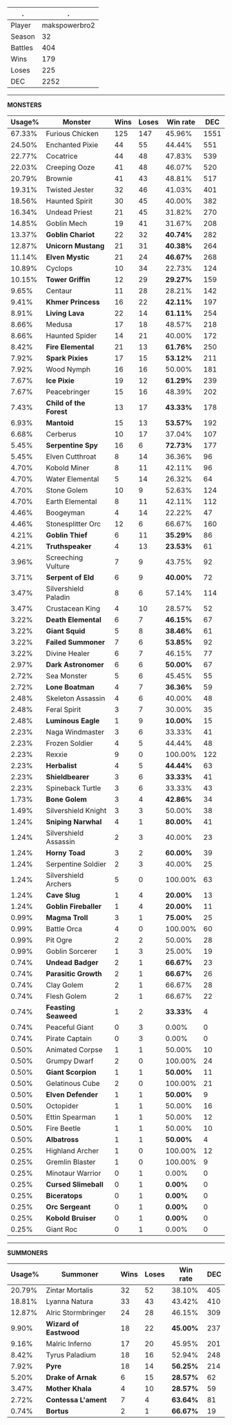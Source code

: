 .|.
|-|-
Player|makspowerbro2
Season|32
Battles|404
Wins|179
Loses|225
DEC|2252

---
**MONSTERS**

Usage%|Monster|Wins|Loses|Win rate|DEC|
-|-|-|-|-|-|
67.33%|Furious Chicken|125|147|45.96%|1551|
24.50%|Enchanted Pixie|44|55|44.44%|551|
22.77%|Cocatrice|44|48|47.83%|539|
22.03%|Creeping Ooze|41|48|46.07%|520|
20.79%|Brownie|41|43|48.81%|517|
19.31%|Twisted Jester|32|46|41.03%|401|
18.56%|Haunted Spirit|30|45|40.00%|382|
16.34%|Undead Priest|21|45|31.82%|270|
14.85%|Goblin Mech|19|41|31.67%|208|
13.37%|**Goblin Chariot**|22|32|**40.74%**|282|
12.87%|**Unicorn Mustang**|21|31|**40.38%**|264|
11.14%|**Elven Mystic**|21|24|**46.67%**|268|
10.89%|Cyclops|10|34|22.73%|124|
10.15%|**Tower Griffin**|12|29|**29.27%**|159|
9.65%|Centaur|11|28|28.21%|142|
9.41%|**Khmer Princess**|16|22|**42.11%**|197|
8.91%|**Living Lava**|22|14|**61.11%**|254|
8.66%|Medusa|17|18|48.57%|218|
8.66%|Haunted Spider|14|21|40.00%|172|
8.42%|**Fire Elemental**|21|13|**61.76%**|250|
7.92%|**Spark Pixies**|17|15|**53.12%**|211|
7.92%|Wood Nymph|16|16|50.00%|181|
7.67%|**Ice Pixie**|19|12|**61.29%**|239|
7.67%|Peacebringer|15|16|48.39%|202|
7.43%|**Child of the Forest**|13|17|**43.33%**|178|
6.93%|**Mantoid**|15|13|**53.57%**|192|
6.68%|Cerberus|10|17|37.04%|107|
5.45%|**Serpentine Spy**|16|6|**72.73%**|177|
5.45%|Elven Cutthroat|8|14|36.36%|96|
4.70%|Kobold Miner|8|11|42.11%|96|
4.70%|Water Elemental|5|14|26.32%|64|
4.70%|Stone Golem|10|9|52.63%|124|
4.70%|Earth Elemental|8|11|42.11%|112|
4.46%|Boogeyman|4|14|22.22%|47|
4.46%|Stonesplitter Orc|12|6|66.67%|160|
4.21%|**Goblin Thief**|6|11|**35.29%**|86|
4.21%|**Truthspeaker**|4|13|**23.53%**|61|
3.96%|Screeching Vulture|7|9|43.75%|92|
3.71%|**Serpent of Eld**|6|9|**40.00%**|72|
3.47%|Silvershield Paladin|8|6|57.14%|114|
3.47%|Crustacean King|4|10|28.57%|52|
3.22%|**Death Elemental**|6|7|**46.15%**|67|
3.22%|**Giant Squid**|5|8|**38.46%**|61|
3.22%|**Failed Summoner**|7|6|**53.85%**|92|
3.22%|Divine Healer|6|7|46.15%|77|
2.97%|**Dark Astronomer**|6|6|**50.00%**|67|
2.72%|Sea Monster|5|6|45.45%|55|
2.72%|**Lone Boatman**|4|7|**36.36%**|59|
2.48%|Skeleton Assassin|4|6|40.00%|48|
2.48%|Feral Spirit|3|7|30.00%|35|
2.48%|**Luminous Eagle**|1|9|**10.00%**|15|
2.23%|Naga Windmaster|3|6|33.33%|41|
2.23%|Frozen Soldier|4|5|44.44%|48|
2.23%|Rexxie|9|0|100.00%|122|
2.23%|**Herbalist**|4|5|**44.44%**|63|
2.23%|**Shieldbearer**|3|6|**33.33%**|41|
2.23%|Spineback Turtle|3|6|33.33%|43|
1.73%|**Bone Golem**|3|4|**42.86%**|34|
1.49%|Silvershield Knight|3|3|50.00%|38|
1.24%|**Sniping Narwhal**|4|1|**80.00%**|41|
1.24%|Silvershield Assassin|2|3|40.00%|23|
1.24%|**Horny Toad**|3|2|**60.00%**|39|
1.24%|Serpentine Soldier|2|3|40.00%|25|
1.24%|Silvershield Archers|5|0|100.00%|63|
1.24%|**Cave Slug**|1|4|**20.00%**|13|
1.24%|**Goblin Fireballer**|1|4|**20.00%**|11|
0.99%|**Magma Troll**|3|1|**75.00%**|25|
0.99%|Battle Orca|4|0|100.00%|60|
0.99%|Pit Ogre|2|2|50.00%|28|
0.99%|Goblin Sorcerer|1|3|25.00%|19|
0.74%|**Undead Badger**|2|1|**66.67%**|23|
0.74%|**Parasitic Growth**|2|1|**66.67%**|26|
0.74%|Clay Golem|2|1|66.67%|28|
0.74%|Flesh Golem|2|1|66.67%|22|
0.74%|**Feasting Seaweed**|1|2|**33.33%**|4|
0.74%|Peaceful Giant|0|3|0.00%|0|
0.74%|Pirate Captain|0|3|0.00%|0|
0.50%|Animated Corpse|1|1|50.00%|10|
0.50%|Grumpy Dwarf|2|0|100.00%|24|
0.50%|**Giant Scorpion**|1|1|**50.00%**|11|
0.50%|Gelatinous Cube|2|0|100.00%|21|
0.50%|**Elven Defender**|1|1|**50.00%**|9|
0.50%|Octopider|1|1|50.00%|16|
0.50%|Ettin Spearman|1|1|50.00%|12|
0.50%|Fire Beetle|1|1|50.00%|10|
0.50%|**Albatross**|1|1|**50.00%**|4|
0.25%|Highland Archer|1|0|100.00%|12|
0.25%|Gremlin Blaster|1|0|100.00%|9|
0.25%|Minotaur Warrior|0|1|0.00%|0|
0.25%|**Cursed Slimeball**|0|1|**0.00%**|0|
0.25%|**Biceratops**|0|1|**0.00%**|0|
0.25%|**Orc Sergeant**|0|1|**0.00%**|0|
0.25%|**Kobold Bruiser**|0|1|**0.00%**|0|
0.25%|Giant Roc|0|1|0.00%|0|

---
**SUMMONERS**

Usage%|Summoner|Wins|Loses|Win rate|DEC|
-|-|-|-|-|-|
20.79%|Zintar Mortalis|32|52|38.10%|405|
18.81%|Lyanna Natura|33|43|43.42%|410|
12.87%|Alric Stormbringer|24|28|46.15%|309|
9.90%|**Wizard of Eastwood**|18|22|**45.00%**|237|
9.16%|Malric Inferno|17|20|45.95%|201|
8.42%|Tyrus Paladium|18|16|52.94%|248|
7.92%|**Pyre**|18|14|**56.25%**|214|
5.20%|**Drake of Arnak**|6|15|**28.57%**|62|
3.47%|**Mother Khala**|4|10|**28.57%**|59|
2.72%|**Contessa L'ament**|7|4|**63.64%**|81|
0.74%|**Bortus**|2|1|**66.67%**|19|
